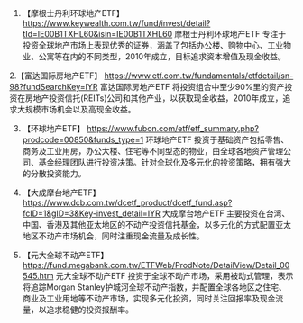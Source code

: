

1. 【摩根士丹利环球地产ETF】
https://www.keywealth.com.tw/fund/invest/detail?tId=IE00B1TXHL60&isin=IE00B1TXHL60
摩根士丹利环球地产ETF 专注于投资全球地产市场上表现优秀的证券，涵盖了包括办公楼、购物中心、工业物业、公寓等在内的不同类型，2010年成立，目标追求资本增值及现金收益。

2.【富达国际房地产ETF】
https://www.etf.com.tw/fundamentals/etfdetail/sn-98?fundSearchKey=IYR
富达国际房地产ETF  将投资组合中至少90%里的资产投资在房地产投资信托(REITs)公司和其他产业，以获取现金收益，2010年成立，追求大规模市场机会以及高现金收益。

3. 【环球地产ETF】
https://www.fubon.com/etf/etf_summary.php?prodcode=00850&funds_type=1
环球地产ETF 投资于基础资产包括零售、商务及工业用房，办公大楼、住宅等不同型态的物业，由全球各地资产管理公司、基金经理团队进行投资决策。针对全球化及多元化的投资策略，拥有强大的分散投资能力。

4. 【大成摩台地产ETF】
https://www.dcb.com.tw/dcetf_product/dcetf_fund.asp?fcID=1&gID=3&Key-invest_detail=IYR
大成摩台地产ETF 主要投资在台湾、中国、香港及其他亚太地区的不动产投资信托基金，以多元化的方式配置亚太地区不动产市场机会，同时注重现金流量及成长性。

5. 【元大全球不动产ETF】
https://fund.megabank.com.tw/ETFWeb/ProdNote/DetailView/Detail_00545.htm
元大全球不动产ETF 投资于全球不动产市场，采用被动式管理，表示将追踪Morgan Stanley护城河全球不动产指数，并配置全球各地区之住宅、商业及工业用地等不动产市场，实现多元化投资，同时关注回报率及现金流量，以追求稳健的投资报酬率。